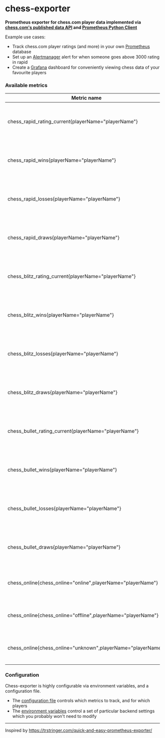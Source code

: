 # chess-exporter
**Prometheus exporter for chess.com player data implemented via [chess.com's published data API](https://www.chess.com/news/view/published-data-api) and [Prometheus Python Client](https://github.com/prometheus/client_python)**

Example use cases:
- Track chess.com player ratings (and more) in your own [Prometheus](https://github.com/prometheus/prometheus) database
- Set up an [Alertmanager](https://github.com/prometheus/alertmanager) alert for when someone goes above 3000 rating in rapid
- Create a [Grafana](https://github.com/grafana/grafana) dashboard for conveniently viewing chess data of your favourite players

### Available metrics

Metric name | description | values |
--- | --- | --- |
chess_rapid_rating_current{playerName="playerName"} | Current chess.com rating of player *playerName* in rapid | integer |
chess_rapid_wins{playerName="playerName"} | Total number of wins of player *playerName* in rapid | integer |
chess_rapid_losses{playerName="playerName"} | Total number of losses of player *playerName* in rapid | integer |
chess_rapid_draws{playerName="playerName"} | Total number of draws of player *playerName* in rapid | integer |
chess_blitz_rating_current{playerName="playerName"} | Current chess.com rating of player *playerName* in blitz | integer |
chess_blitz_wins{playerName="playerName"} | Total number of wins of player *playerName* in blitz | integer |
chess_blitz_losses{playerName="playerName"} | Total number of losses of player *playerName* in blitz | integer |
chess_blitz_draws{playerName="playerName"} | Total number of draws of player *playerName* in blitz | integer |
chess_bullet_rating_current{playerName="playerName"} | Current chess.com rating of player *playerName* in bullet | integer |
chess_bullet_wins{playerName="playerName"} | Total number of wins of player *playerName* in bullet | integer |
chess_bullet_losses{playerName="playerName"} | Total number of losses of player *playerName* in bullet | integer |
chess_bullet_draws{playerName="playerName"} | Total number of draws of player *playerName* in bullet | integer |
chess_online{chess_online="online",playerName="playerName"} | online status of player *playerName*, **currently not working** | 0 or 1 |
chess_online{chess_online="offline",playerName="playerName"} | online status of player *playerName*, **currently not working** | 0 or 1 |
chess_online{chess_online="unknown",playerName="playerName"} | online status of player *playerName*, **currently not working** | 0 or 1 |

### Configuration

Chess-exporter is highly configurable via environment variables, and a configuration file.
- The [configuration file](https://github.com/MarioUhrik/chess-exporter/blob/main/manifests/conf/config.yaml) controls which metrics to track, and for which players
- The [environment variables](https://github.com/MarioUhrik/chess-exporter/blob/main/manifests/deployment.yaml) control a set of particular backend settings which you probably won't need to modify

---

Inspired by https://trstringer.com/quick-and-easy-prometheus-exporter/
